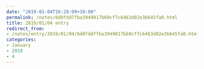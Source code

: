 ```yaml
---
date: "2019-01-04T16:28:09+10:00"
permalink: /notes/6d0fdd7fba3949017b60cf7c6463d02e3b645fa0.html
title: 2019/01/04 entry
redirect_from:
- /notes/entry/2019/01/04/6d0fdd7fba3949017b60cf7c6463d02e3b645fa0.html
categories:
- January
- 2019
- 4
---
```


